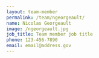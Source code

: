 ```yaml
---
layout: team-member
permalink: /team/ngeorgeault/
name: Nicolas Georgeault
image: /ngeorgeault.jpg
job_title: Team member job title
phone: 123-456-7890
email: email@address.gov
---
```

